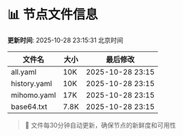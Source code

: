 # 📊 节点文件信息

**更新时间**: 2025-10-28 23:15:31 北京时间

| 文件名 | 大小 | 最后修改 |
|--------|------|----------|
| all.yaml | 10K | 2025-10-28 23:15 |
| history.yaml | 10K | 2025-10-28 23:15 |
| mihomo.yaml | 17K | 2025-10-28 23:15 |
| base64.txt | 7.8K | 2025-10-28 23:15 |

> 🔄 文件每30分钟自动更新，确保节点的新鲜度和可用性
